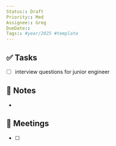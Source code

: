 ```yaml
---
Status:: Draft
Priority:: Med
Assignee:: Greg
DueDate:: 
Tags:: #year/2025 #template
---
```


## ✅ Tasks
- [ ] interview questions for junior engineer

## 📝 Notes
-

## 📅 Meetings
- [ ]